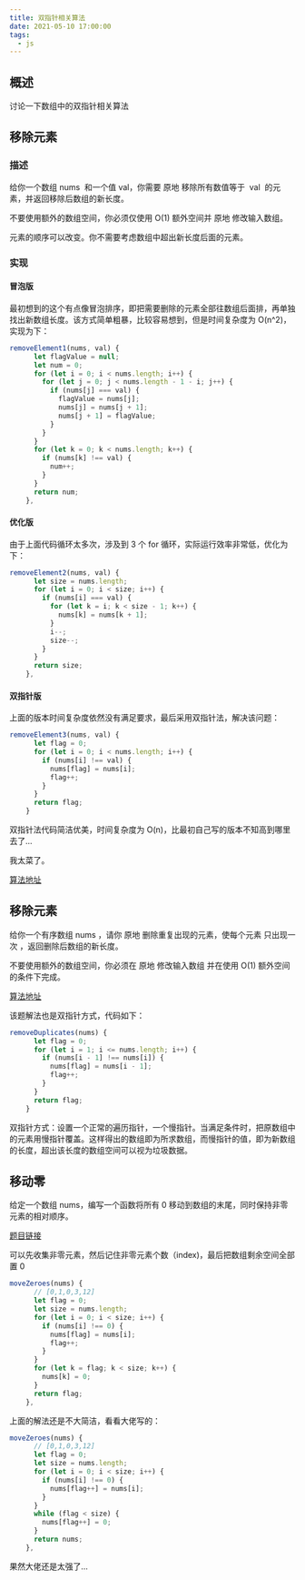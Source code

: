 ```yaml
---
title: 双指针相关算法
date: 2021-05-10 17:00:00
tags:
  - js
---
```


## 概述

讨论一下数组中的双指针相关算法

## 移除元素

### 描述

给你一个数组 nums  和一个值 val，你需要 原地 移除所有数值等于  val  的元素，并返回移除后数组的新长度。

不要使用额外的数组空间，你必须仅使用 O(1) 额外空间并 原地 修改输入数组。

元素的顺序可以改变。你不需要考虑数组中超出新长度后面的元素。

### 实现

#### 冒泡版

最初想到的这个有点像冒泡排序，即把需要删除的元素全部往数组后面排，再单独找出新数组长度。该方式简单粗暴，比较容易想到，但是时间复杂度为 O(n^2)，实现为下：

```js
removeElement1(nums, val) {
      let flagValue = null;
      let num = 0;
      for (let i = 0; i < nums.length; i++) {
        for (let j = 0; j < nums.length - 1 - i; j++) {
          if (nums[j] === val) {
            flagValue = nums[j];
            nums[j] = nums[j + 1];
            nums[j + 1] = flagValue;
          }
        }
      }
      for (let k = 0; k < nums.length; k++) {
        if (nums[k] !== val) {
          num++;
        }
      }
      return num;
    },
```

#### 优化版

由于上面代码循环太多次，涉及到 3 个 for 循环，实际运行效率非常低，优化为下：

```js
removeElement2(nums, val) {
      let size = nums.length;
      for (let i = 0; i < size; i++) {
        if (nums[i] === val) {
          for (let k = i; k < size - 1; k++) {
            nums[k] = nums[k + 1];
          }
          i--;
          size--;
        }
      }
      return size;
    },
```

#### 双指针版

上面的版本时间复杂度依然没有满足要求，最后采用双指针法，解决该问题：

```js
removeElement3(nums, val) {
      let flag = 0;
      for (let i = 0; i < nums.length; i++) {
        if (nums[i] !== val) {
          nums[flag] = nums[i];
          flag++;
        }
      }
      return flag;
    }
```

双指针法代码简洁优美，时间复杂度为 O(n)，比最初自己写的版本不知高到哪里去了...

我太菜了。

[算法地址](https://leetcode-cn.com/problems/remove-element/)

## 移除元素

给你一个有序数组 nums ，请你 原地 删除重复出现的元素，使每个元素 只出现一次 ，返回删除后数组的新长度。

不要使用额外的数组空间，你必须在 原地 修改输入数组 并在使用 O(1) 额外空间的条件下完成。

[算法地址](https://leetcode-cn.com/problems/remove-duplicates-from-sorted-array/)

该题解法也是双指针方式，代码如下：

```js
removeDuplicates(nums) {
      let flag = 0;
      for (let i = 1; i <= nums.length; i++) {
        if (nums[i - 1] !== nums[i]) {
          nums[flag] = nums[i - 1];
          flag++;
        }
      }
      return flag;
    }
```

双指针方式：设置一个正常的遍历指针，一个慢指针。当满足条件时，把原数组中的元素用慢指针覆盖。这样得出的数组即为所求数组，而慢指针的值，即为新数组的长度，超出该长度的数组空间可以视为垃圾数据。

## 移动零

给定一个数组 nums，编写一个函数将所有 0 移动到数组的末尾，同时保持非零元素的相对顺序。

[题目链接](https://leetcode-cn.com/problems/move-zeroes/)

可以先收集非零元素，然后记住非零元素个数（index)，最后把数组剩余空间全部置 0

```js
moveZeroes(nums) {
      // [0,1,0,3,12]
      let flag = 0;
      let size = nums.length;
      for (let i = 0; i < size; i++) {
        if (nums[i] !== 0) {
          nums[flag] = nums[i];
          flag++;
        }
      }
      for (let k = flag; k < size; k++) {
        nums[k] = 0;
      }
      return flag;
    },
```

上面的解法还是不大简洁，看看大佬写的：

```js
moveZeroes(nums) {
      // [0,1,0,3,12]
      let flag = 0;
      let size = nums.length;
      for (let i = 0; i < size; i++) {
        if (nums[i] !== 0) {
          nums[flag++] = nums[i];
        }
      }
      while (flag < size) {
        nums[flag++] = 0;
      }
      return nums;
    },
```

果然大佬还是太强了...
